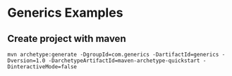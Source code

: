 # Generics Examples

## Create project with maven
```
mvn archetype:generate -DgroupId=com.generics -DartifactId=generics -Dversion=1.0 -DarchetypeArtifactId=maven-archetype-quickstart -DinteractiveMode=false
```